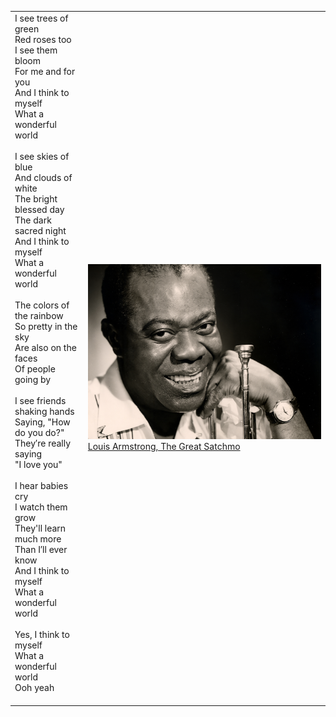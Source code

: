 <body style="border: none">
<table style="border: none">
<tr style="border: none">

<td style="border: none">
I see trees of green<br />
Red roses too<br />
I see them bloom<br />
For me and for you<br />
And I think to myself<br />
What a wonderful world<br />
<br />
I see skies of blue<br />
And clouds of white<br />
The bright blessed day<br />
The dark sacred night<br />
And I think to myself<br />
What a wonderful world<br />
<br />
The colors of the rainbow<br />
So pretty in the sky<br />
Are also on the faces<br />
Of people going by<br />
<br />
I see friends shaking hands<br />
Saying, "How do you do?"<br />
They′re really saying<br />
"I love you"<br />
<br />
I hear babies cry<br />
I watch them grow<br />
They'll learn much more<br />
Than I′ll ever know<br />
And I think to myself<br />
What a wonderful world<br />
<br />
Yes, I think to myself<br />
What a wonderful world<br />
Ooh yeah<br />
<br />
</td>

<td style="border: none">
<img src="satchmo.jpg" height="35%">
<br />
<a href="[thinking/](https://en.wikipedia.org/wiki/Louis_Armstrong)">Louis Armstrong, The Great Satchmo</a>
</td>

</tr>
</table>
</body>
